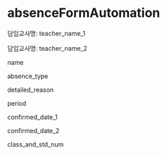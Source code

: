 # absenceFormAutomation



담임교사명: teacher\_name\_1

담임교사명: teacher\_name\_2

name

absence\_type

detailed\_reason

period

confirmed\_date\_1

confirmed\_date\_2

class\_and\_std\_num





